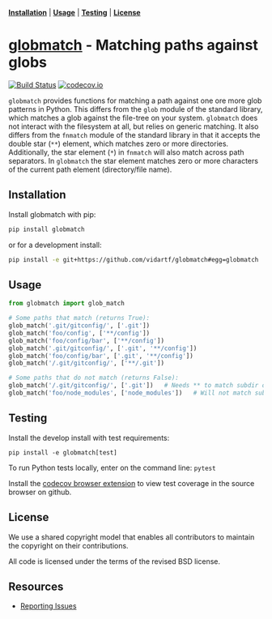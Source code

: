 **[Installation](#installation)** |
**[Usage](#usage)** |
**[Testing](#testing)** |
**[License](#license)**

# [globmatch](https://github.com/vidartf/globmatch) - Matching paths against globs

[![Build Status](https://travis-ci.org/vidartf/globmatch.svg?branch=master)](https://travis-ci.org/vidartf/globmatch)
[![codecov.io](https://codecov.io/github/vidartf/globmatch/coverage.svg?branch=master)](https://codecov.io/github/vidartf/globmatch?branch=master)

`globmatch` provides functions for matching a path against one ore more glob patterns in Python.
This differs from the `glob` module of the standard library, which matches a glob against the
file-tree on your system. `globmatch` does not interact with the filesystem at all, but relies on
generic matching. It also differs from the `fnmatch` module of the standard library in that it
accepts the double star (`**`) element, which matches zero or more directories. Additionally, the
star element (`*`) in `fnmatch` will also match across path separators. In `globmatch` the
star element matches zero or more characters of the current path element (directory/file name).


## Installation

Install globmatch with pip:

```bash
pip install globmatch
```

or for a development install:

```bash
pip install -e git+https://github.com/vidartf/globmatch#egg=globmatch
```

## Usage

```python
from globmatch import glob_match

# Some paths that match (returns True):
glob_match('.git/gitconfig/', ['.git'])
glob_match('foo/config', ['**/config'])
glob_match('foo/config/bar', ['**/config'])
glob_match('.git/gitconfig/', ['.git', '**/config'])
glob_match('foo/config/bar', ['.git', '**/config'])
glob_match('/.git/gitconfig/', ['**/.git'])

# Some paths that do not match (returns False):
glob_match('/.git/gitconfig/', ['.git'])   # Needs ** to match subdir of root dir
glob_match('foo/node_modules', ['node_modules'])   # Will not match subdir without preceding **

```



## Testing

Install the develop install with test requirements:

    pip install -e globmatch[test]

To run Python tests locally, enter on the command line: `pytest`

Install the [codecov browser extension](https://github.com/codecov/browser-extension#codecov-extension)
to view test coverage in the source browser on github.

## License

We use a shared copyright model that enables all contributors to maintain the
copyright on their contributions.

All code is licensed under the terms of the revised BSD license.

## Resources

- [Reporting Issues](https://github.com/vidartf/globmatch/issues)
